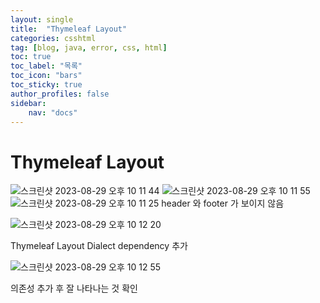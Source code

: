 ```yaml
---
layout: single
title:  "Thymeleaf Layout"
categories: csshtml
tag: [blog, java, error, css, html]
toc: true
toc_label: "목록"
toc_icon: "bars"
toc_sticky: true
author_profiles: false
sidebar:
    nav: "docs"
---  
```


# Thymeleaf Layout 
![스크린샷 2023-08-29 오후 10 11 44](https://github.com/5selny/5selny.github.io/assets/115622936/be92397f-9060-4c4c-8d3b-fbf8b7a9eba0)
![스크린샷 2023-08-29 오후 10 11 55](https://github.com/5selny/5selny.github.io/assets/115622936/ca9e1005-b516-46bd-b11e-65e3aede45b3) 
![스크린샷 2023-08-29 오후 10 11 25](https://github.com/5selny/5selny.github.io/assets/115622936/427126d7-25e5-441b-b2f8-6cd7a6438e0f)
header 와 footer 가 보이지 않음 




![스크린샷 2023-08-29 오후 10 12 20](https://github.com/5selny/5selny.github.io/assets/115622936/68ea4427-b9f3-402a-8825-afc8dd9a0d6c) 

Thymeleaf Layout Dialect dependency 추가 

![스크린샷 2023-08-29 오후 10 12 55](https://github.com/5selny/5selny.github.io/assets/115622936/9c1eaded-6ee1-4257-b125-5bafcf0b86f5)

의존성 추가 후 잘 나타나는 것 확인 
